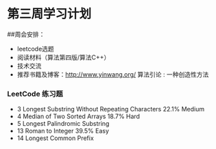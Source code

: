 # 第三周学习计划

##周会安排：
* leetcode选题
* 阅读材料（算法第四版/算法C++）
* 技术交流
* 推荐书籍及博客：http://www.yinwang.org/
   算法引论 : 一种创造性方法

### LeetCode 练习题
* 3	Longest Substring Without Repeating Characters	22.1%		Medium
* 4	Median of Two Sorted Arrays	18.7%		Hard
* 5	Longest Palindromic Substring
* 13	Roman to Integer	39.5%		Easy
* 14	Longest Common Prefix

